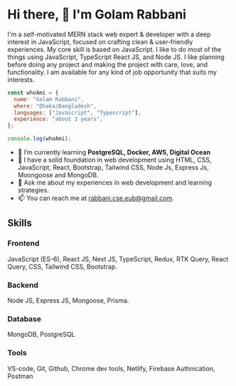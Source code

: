 # Hi there, 👋 I'm Golam Rabbani

I'm a self-motivated MERN stack web expert & developer with a deep interest in JavaScript, focused on crafting clean & user‑friendly experiences. My core skill is based on JavaScript. I like to do most of the things using JavaScript, TypeScript React JS, and Node JS. I like planning before doing any project and making the project with care, love, and functionality. I am available for any kind of job opportunity that suits my interests.

```js
const whoAmi = {
  name: "Golam Rabbani",
  where: "Dhaka/Bangladesh",
  languages: ["Javascript", "Typescript"],
  experience: "about 2 years",
};

console.log(whoAmi);
```

- 🌱 I’m currently learning **PostgreSQL, Docker, AWS, Digital Ocean**
- 🌟 I have a solid foundation in web development using HTML, CSS, JavaScript, React, Bootstrap, Tailwind CSS, Node Js, Express Js, Moongoose and MongoDB.
- 💬 Ask me about my experiences in web development and learning strategies.
- 📫 You can reach me at [rabbani.cse.eub@gmail.com](mailto:rabbani.cse.eub@gmail.com).

## Skills

### Frontend

JavaScript (ES-6), React JS, Next JS, TypeScript, Redux, RTK Query, React Query, CSS, Tailwind CSS, Bootstrap.

### Backend

Node JS, Express JS, Mongoose, Prisma.

### Database

MongoDB, PostgreSQL

### Tools

VS-code, Git, Github, Chrome dev tools, Netlify, Firebase Authnication, Postman

